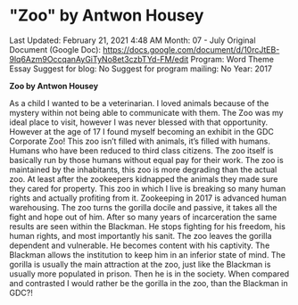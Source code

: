# "Zoo" by Antwon Housey

Last Updated: February 21, 2021 4:48 AM
Month: 07 - July
Original Document (Google Doc): https://docs.google.com/document/d/10rcJtEB-9lq6Azm9OccqanAyGiTyNo8et3czbTYd-FM/edit
Program: Word Theme Essay
Suggest for blog: No
Suggest for program mailing: No
Year: 2017

**Zoo by Antwon Housey**

As a child I wanted to be a veterinarian. I loved animals because of the mystery within not being able to communicate with them. The Zoo was my ideal place to visit, however I was never blessed with that opportunity. However at the age of 17 I found myself becoming an exhibit in the GDC Corporate Zoo! This zoo isn’t filled with animals, it’s filled with humans. Humans who have been reduced to third class citizens. The zoo itself is basically run by those humans without equal pay for their work. The zoo is maintained by the inhabitants, this zoo is more degrading than the actual zoo. At least after the zookeepers kidnapped the animals they made sure they cared for property. This zoo in which I live is breaking so many human rights and actually profiting from it. Zookeeping in 2017 is advanced human warehousing. The zoo turns the gorilla docile and passive, it takes all the fight and hope out of him. After so many years of incarceration the same results are seen within the Blackman. He stops fighting for his freedom, his human rights, and most importantly his sanit. The zoo leaves the gorilla dependent and vulnerable. He becomes content with his captivity. The Blackman allows the institution to keep him in an inferior state of mind. The gorilla is usually the main attraction at the zoo, just like the Blackman is usually more populated in prison. Then he is in the society. When compared and contrasted I would rather be the gorilla in the zoo, than the Blackman in GDC?!